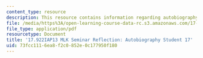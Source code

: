 ```yaml
---
content_type: resource
description: This resource contains information regarding autobiography student 17.
file: /media/https%3A/open-learning-course-data-rc.s3.amazonaws.com/17-922-dr-martin-luther-king-jr-iap-design-seminar-january-iap-2013/73fcc1116ea8f2c0852e0c177950f180_MIT17_922IAP13_RefPapr3T.pdf
file_type: application/pdf
resourcetype: Document
title: '17.922IAP13 MLK Seminar Reflection: Autobiography Student 17'
uid: 73fcc111-6ea8-f2c0-852e-0c177950f180
---
```

